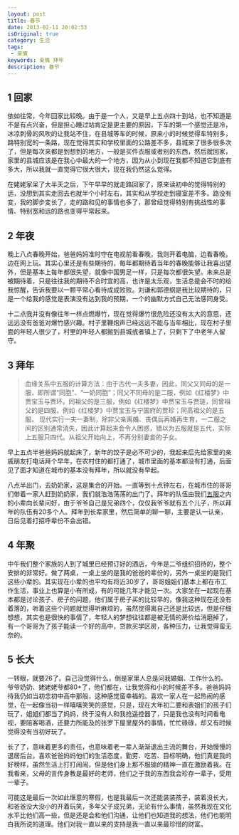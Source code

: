 ```yaml
---
layout: post
title: 春节
date: 2013-02-11 20:02:53
isOriginal: true
category: 生活
tags: 
 - 亲情
keywords: 亲情 拜年 
description: 春节
---
```


## 1 回家 ##

依如往常，今年回家比较晚。由于是一个人，又是早上五点四十到站，也不知道是不是有点兴奋，但是担心睡过站肯定是更主要的原因，下车的第一个感觉还是冷，冰凉刺骨的风吹的让我站不住，在县城等车的时候，原来小的时候觉得车特别多，路特别宽的一条路，现在觉得其实和学校里面的公路差不多，县城来了很多很多次了，但是每次来都是到想到的地方，一般是买件衣服或者别的东西，然后就回家，家里的县城应该是在我心中最大的一个地方，因为从小到现在我都不知道它到底有多大，所以我就一直觉得它很大很大，现在我仍然这么觉得。

在姥姥家呆了大半天之后，下午早早的就走路回家了，原来读初中的觉得特别的远，没想到其实走回去也就半个小时左右，其实和从学校走到寝室差不多。路没有变，我的脚步变长了，走的路和见的事情也多了，那曾经觉得特别有挑战性的事情、特别宽和远的路也变得平常起来。

## 2 年夜 ##

晚上八点春晚开始，爸爸妈妈准时守在电视前看春晚，我则开着电脑，边看春晚，边在网上玩。其实心里还是有些期待的，每年都期待着当年的春晚能够让我喜出望外，但是基本上每年都很失望，就像中国男足一样，只是每次都很失望。未来总是被期待着，只是往往我的期待不合时宜的高，也许是太乐观，生活总是会不时的给我惊醒，告诉我要以一颗平常心看待成成败败。刘谦和郭德纲是我比较期待的，只是一个给我的感觉是表演没有达到我的预期，一个的幽默方式自己无法感同身受。

十二点我并没有像往年一样点燃爆竹，现在觉得爆竹很危险还没有太大的意思，还远远没有爸爸对爆竹感兴趣。村子里鞭炮声已经远远不能与当年相比，现在村子里面的年轻人很少了，村里的年轻人都搬到县城或者镇上了，只剩下了中老年人留守。

## 3 拜年 ##

>血缘关系中五服的计算方法：由于古代一夫多妻，因此，同父又同母的是一服，即所谓“同胞”、“一奶同胞”；同父不同母的是二服，例如《红楼梦》中贾宝玉与贾环。同祖父的是三服，例如《红楼梦》中贾宝玉与贾琏，同曾祖父的是四服，例如《红楼梦》中贾宝玉与宁国府的贾珍；同高祖父的是五服。
现代实行一夫一妻制，除非父亲离婚、丧偶后再婚再生育，一二服之间的区别通常消失，因此计算起来会令人困惑，错以为五服就是五代，实际上五服只四代。从祖父开始向上，不再分别妻妾的子女。


早上五点半爸爸妈妈就起床了，新年的饺子是必不可少的，我起来后先给家里的亲戚朋友打电话拜个早年，在农村住的都打通了，城市里面的基本都没有打通，后面见了面才知道在城市的基本没有拜年，所以就没有早起。

八点半出门，去奶奶家，这是集合的开始。一直等到十点钟左右，在城市住的哥哥们带着一家人赶到奶奶家，我们就浩浩荡荡的出门了。拜年的队伍由我们[五服][1]之内的小辈向长辈问好，由于爷爷自己是兄弟四个，仅仅我爷爷就有五个儿子，所以拜年的队伍有20多个人。拜年到长辈家里，然后简单的聊一聊，主要是认一认亲，日后见着打招呼辈份不会出错。

## 4 年聚 ##

中午我们整个家族的人到了城里已经预订好的酒店，今年是二爷组织招待的，整个安排的非常好。做了两桌，一桌上坐的是我的爸爸的辈份的，另外一桌坐的是我们这些小辈的。其实现在小辈的也平均有将近30岁了，哥哥姐姐们基本上都在市工作生活，事业上也算是小有所成，有的可能几年才能见一次。大家坐在一起现在基本都是讨论孩子、房子的问题，他们属于房子买的比较早的，像我这种现在还没有着落的，听着这些个问题就觉得听麻烦的，虽然觉得离自己还是比较远，但是仔细想想，其实也是很快的事情了，年轻人的梦想往往都是被无情的房价给消磨掉了，有一个哥哥为了孩子能读一个好的高中，贷款买学区房，各种压力，让我觉得蛮无奈的。

## 5 长大 ##

一转眼，就要26了。自己没觉得什么，倒是家里人总是问我婚姻、工作什么的。爷爷奶奶、姥姥姥爷都80+了，他们都在，让我觉得和小的时候差不多。爸爸妈妈待我仍如当初念初中高中那般，这种感觉蛮幸福的。喜欢一家人在一起热闹的感觉，在一起像当初一样嘻嘻笑笑的感觉，只是，现在大年初二要和表姐们的孩子们玩了，姐姐们都当了妈妈，终于没有人和我抢遥控器了，只是我也没有时间看电视，要陪客喝酒，还要力所能及的张罗下屋里屋外的事情，忙忙碌碌，却又有时候觉得没有当初好玩了。

长了了，意味着更多的责任，也意味着老一辈人渐渐退出主流的舞台，开始慢慢的退居后台。喜欢爸爸妈妈他们的生活态度，勤劳、吃苦、目标明确，他们真是我的好榜样，虽然生活上打打闹闹，但是他们身上那不服输的精神一直在激励着我。在我看来，父母的言传身教是最好的老师，他们之于我的东西我会珍存一辈子，受用一辈子。

可能这是最后一次如此惬意的寒假，也是我最后一次还能装装孩子，装着没长大，和爸爸没大没小的开着玩笑，多年父子成兄弟，无论有什么事情，虽然我现在文化水平比他们高一些，但是还是会和他们沟通，让他们也知道我的想法，他们也能明白我所说的道理。他们对我一直以来的支持是我一直以来最珍惜的财富。

[1]:    http://baike.baidu.com/view/94895.htm   "baidu_wufu"


